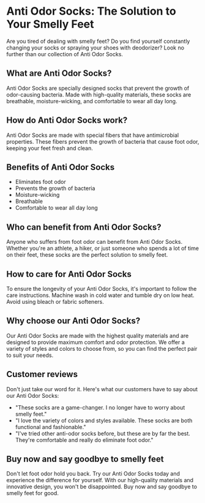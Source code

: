 # Anti Odor Socks: The Solution to Your Smelly Feet

Are you tired of dealing with smelly feet? Do you find yourself constantly changing your socks or spraying your shoes with deodorizer? Look no further than our collection of Anti Odor Socks.

## What are Anti Odor Socks?

Anti Odor Socks are specially designed socks that prevent the growth of odor-causing bacteria. Made with high-quality materials, these socks are breathable, moisture-wicking, and comfortable to wear all day long.

## How do Anti Odor Socks work?

Anti Odor Socks are made with special fibers that have antimicrobial properties. These fibers prevent the growth of bacteria that cause foot odor, keeping your feet fresh and clean.

## Benefits of Anti Odor Socks

- Eliminates foot odor
- Prevents the growth of bacteria
- Moisture-wicking
- Breathable
- Comfortable to wear all day long

## Who can benefit from Anti Odor Socks?

Anyone who suffers from foot odor can benefit from Anti Odor Socks. Whether you're an athlete, a hiker, or just someone who spends a lot of time on their feet, these socks are the perfect solution to smelly feet.

## How to care for Anti Odor Socks

To ensure the longevity of your Anti Odor Socks, it's important to follow the care instructions. Machine wash in cold water and tumble dry on low heat. Avoid using bleach or fabric softeners.

## Why choose our Anti Odor Socks?

Our Anti Odor Socks are made with the highest quality materials and are designed to provide maximum comfort and odor protection. We offer a variety of styles and colors to choose from, so you can find the perfect pair to suit your needs.

## Customer reviews

Don't just take our word for it. Here's what our customers have to say about our Anti Odor Socks:

- "These socks are a game-changer. I no longer have to worry about smelly feet."
- "I love the variety of colors and styles available. These socks are both functional and fashionable."
- "I've tried other anti-odor socks before, but these are by far the best. They're comfortable and really do eliminate foot odor."

## Buy now and say goodbye to smelly feet

Don't let foot odor hold you back. Try our Anti Odor Socks today and experience the difference for yourself. With our high-quality materials and innovative design, you won't be disappointed. Buy now and say goodbye to smelly feet for good.